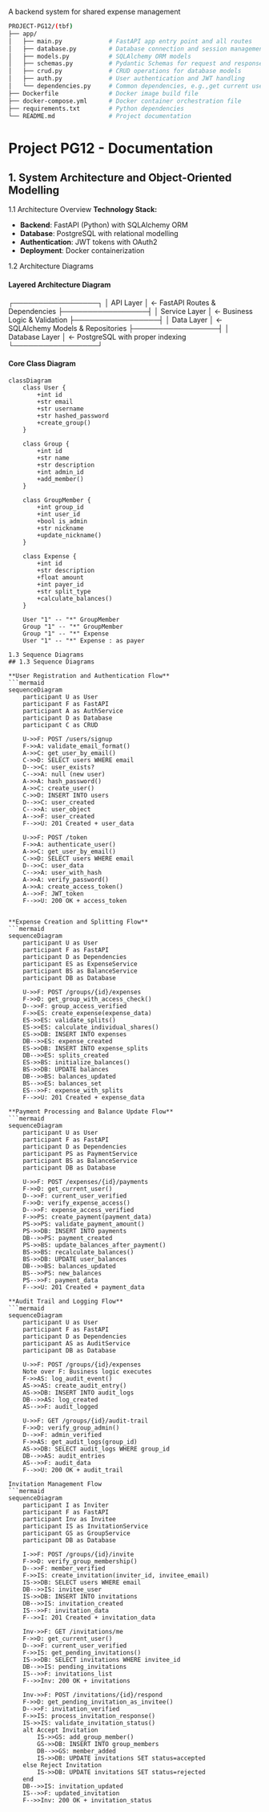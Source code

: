 A backend system for shared expense management

```bash
PROJECT-PG12/(tbf)
├── app/
│   ├── main.py             # FastAPI app entry point and all routes
│   ├── database.py         # Database connection and session management
│   ├── models.py           # SQLAlchemy ORM models
│   ├── schemas.py          # Pydantic Schemas for request and response models
│   ├── crud.py             # CRUD operations for database models
│   ├── auth.py             # User authentication and JWT handling
│   └── dependencies.py     # Common dependencies, e.g.,get current user DB session
├── Dockerfile              # Docker image build file
├── docker-compose.yml      # Docker container orchestration file
├── requirements.txt        # Python dependencies
└── README.md               # Project documentation

```
# Project PG12 - Documentation

## 1. System Architecture and Object-Oriented Modelling

1.1 Architecture Overview
**Technology Stack:**
- **Backend**: FastAPI (Python) with SQLAlchemy ORM
- **Database**: PostgreSQL with relational modelling
- **Authentication**: JWT tokens with OAuth2
- **Deployment**: Docker containerization

1.2 Architecture Diagrams
#### Layered Architecture Diagram
┌─────────────────┐
│ API Layer │ ← FastAPI Routes & Dependencies
├─────────────────┤
│ Service Layer │ ← Business Logic & Validation
├─────────────────┤
│ Data Layer │ ← SQLAlchemy Models & Repositories
├─────────────────┤
│ Database Layer │ ← PostgreSQL with proper indexing
└─────────────────┘

#### Core Class Diagram
```mermaid
classDiagram
    class User {
        +int id
        +str email
        +str username
        +str hashed_password
        +create_group()
    }
    
    class Group {
        +int id
        +str name
        +str description
        +int admin_id
        +add_member()
    }
    
    class GroupMember {
        +int group_id
        +int user_id
        +bool is_admin
        +str nickname
        +update_nickname()
    }
    
    class Expense {
        +int id
        +str description
        +float amount
        +int payer_id
        +str split_type
        +calculate_balances()
    }
    
    User "1" -- "*" GroupMember
    Group "1" -- "*" GroupMember
    Group "1" -- "*" Expense
    User "1" -- "*" Expense : as payer

1.3 Sequence Diagrams
## 1.3 Sequence Diagrams

**User Registration and Authentication Flow**
```mermaid
sequenceDiagram
    participant U as User
    participant F as FastAPI
    participant A as AuthService
    participant D as Database
    participant C as CRUD

    U->>F: POST /users/signup
    F->>A: validate_email_format()
    A->>C: get_user_by_email()
    C->>D: SELECT users WHERE email
    D-->>C: user_exists?
    C-->>A: null (new user)
    A->>A: hash_password()
    A->>C: create_user()
    C->>D: INSERT INTO users
    D-->>C: user_created
    C-->>A: user_object
    A-->>F: user_created
    F-->>U: 201 Created + user_data

    U->>F: POST /token
    F->>A: authenticate_user()
    A->>C: get_user_by_email()
    C->>D: SELECT users WHERE email
    D-->>C: user_data
    C-->>A: user_with_hash
    A->>A: verify_password()
    A->>A: create_access_token()
    A-->>F: JWT_token
    F-->>U: 200 OK + access_token


**Expense Creation and Splitting Flow**
```mermaid
sequenceDiagram
    participant U as User
    participant F as FastAPI
    participant D as Dependencies
    participant ES as ExpenseService
    participant BS as BalanceService
    participant DB as Database

    U->>F: POST /groups/{id}/expenses
    F->>D: get_group_with_access_check()
    D-->>F: group_access_verified
    F->>ES: create_expense(expense_data)
    ES->>ES: validate_splits()
    ES->>ES: calculate_individual_shares()
    ES->>DB: INSERT INTO expenses
    DB-->>ES: expense_created
    ES->>DB: INSERT INTO expense_splits
    DB-->>ES: splits_created
    ES->>BS: initialize_balances()
    BS->>DB: UPDATE balances
    DB-->>BS: balances_updated
    BS-->>ES: balances_set
    ES-->>F: expense_with_splits
    F-->>U: 201 Created + expense_data

**Payment Processing and Balance Update Flow**
```mermaid
sequenceDiagram
    participant U as User
    participant F as FastAPI
    participant D as Dependencies
    participant PS as PaymentService
    participant BS as BalanceService
    participant DB as Database

    U->>F: POST /expenses/{id}/payments
    F->>D: get_current_user()
    D-->>F: current_user_verified
    F->>D: verify_expense_access()
    D-->>F: expense_access_verified
    F->>PS: create_payment(payment_data)
    PS->>PS: validate_payment_amount()
    PS->>DB: INSERT INTO payments
    DB-->>PS: payment_created
    PS->>BS: update_balances_after_payment()
    BS->>BS: recalculate_balances()
    BS->>DB: UPDATE user_balances
    DB-->>BS: balances_updated
    BS-->>PS: new_balances
    PS-->>F: payment_data
    F-->>U: 201 Created + payment_data

**Audit Trail and Logging Flow**
```mermaid
sequenceDiagram
    participant U as User
    participant F as FastAPI
    participant D as Dependencies
    participant AS as AuditService
    participant DB as Database

    U->>F: POST /groups/{id}/expenses
    Note over F: Business logic executes
    F->>AS: log_audit_event()
    AS->>AS: create_audit_entry()
    AS->>DB: INSERT INTO audit_logs
    DB-->>AS: log_created
    AS-->>F: audit_logged

    U->>F: GET /groups/{id}/audit-trail
    F->>D: verify_group_admin()
    D-->>F: admin_verified
    F->>AS: get_audit_logs(group_id)
    AS->>DB: SELECT audit_logs WHERE group_id
    DB-->>AS: audit_entries
    AS-->>F: audit_data
    F-->>U: 200 OK + audit_trail

Invitation Management Flow
```mermaid
sequenceDiagram
    participant I as Inviter
    participant F as FastAPI
    participant Inv as Invitee
    participant IS as InvitationService
    participant GS as GroupService
    participant DB as Database

    I->>F: POST /groups/{id}/invite
    F->>D: verify_group_membership()
    D-->>F: member_verified
    F->>IS: create_invitation(inviter_id, invitee_email)
    IS->>DB: SELECT users WHERE email
    DB-->>IS: invitee_user
    IS->>DB: INSERT INTO invitations
    DB-->>IS: invitation_created
    IS-->>F: invitation_data
    F-->>I: 201 Created + invitation_data

    Inv->>F: GET /invitations/me
    F->>D: get_current_user()
    D-->>F: current_user_verified
    F->>IS: get_pending_invitations()
    IS->>DB: SELECT invitations WHERE invitee_id
    DB-->>IS: pending_invitations
    IS-->>F: invitations_list
    F-->>Inv: 200 OK + invitations

    Inv->>F: POST /invitations/{id}/respond
    F->>D: get_pending_invitation_as_invitee()
    D-->>F: invitation_verified
    F->>IS: process_invitation_response()
    IS->>IS: validate_invitation_status()
    alt Accept Invitation
        IS->>GS: add_group_member()
        GS->>DB: INSERT INTO group_members
        DB-->>GS: member_added
        IS->>DB: UPDATE invitations SET status=accepted
    else Reject Invitation
        IS->>DB: UPDATE invitations SET status=rejected
    end
    DB-->>IS: invitation_updated
    IS-->>F: updated_invitation
    F-->>Inv: 200 OK + invitation_status

